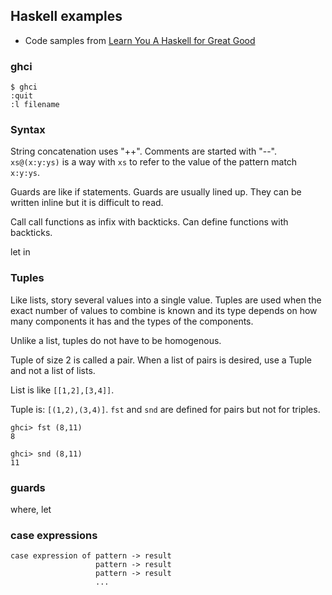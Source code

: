 ## Haskell examples

  * Code samples from [Learn You A Haskell for Great Good](http://learnyouahaskell.com/)

### ghci

    $ ghci
    :quit
    :l filename

### Syntax

String concatenation uses "++". Comments are started with "--". `xs@(x:y:ys)` is a way with `xs` to refer to the value of the pattern match `x:y:ys`.

Guards are like if statements. Guards are usually lined up. They can be written inline but it is difficult to read.

Call call functions as infix with backticks. Can define functions with backticks.

let <bindings> in <expression>

### Tuples

Like lists, story several values into a single value. Tuples are used when the exact number of values to combine is known and its type depends on how many components it has and the types of the components.

Unlike a list, tuples do not have to be homogenous.

Tuple of size 2 is called a pair. When a list of pairs is desired, use a Tuple and not a list of lists.

List is like `[[1,2],[3,4]]`.

Tuple is: `[(1,2),(3,4)]`. `fst` and `snd` are defined for pairs but not for triples.

    ghci> fst (8,11)
    8

    ghci> snd (8,11)
    11

### guards

  where, let

### case expressions

    case expression of pattern -> result  
                       pattern -> result  
                       pattern -> result  
                       ...  
